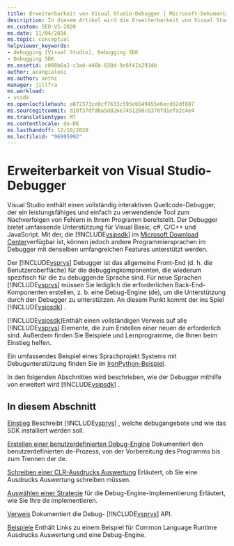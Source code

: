 ```yaml
---
title: Erweiterbarkeit von Visual Studio-Debugger | Microsoft-Dokumentation
description: In diesem Artikel wird die Erweiterbarkeit von Visual Studio-Debugger beschrieben und Links zu Artikeln über Visual Studio-debuggen bereitstellt.
ms.custom: SEO-VS-2020
ms.date: 11/04/2016
ms.topic: conceptual
helpviewer_keywords:
- debugging [Visual Studio], Debugging SDK
- Debugging SDK
ms.assetid: c088b6a2-c3ad-446b-830d-9c6f41b2934b
author: acangialosi
ms.author: anthc
manager: jillfra
ms.workload:
- vssdk
ms.openlocfilehash: a072373ce0cf7633c595eb549455e6ecd62df887
ms.sourcegitcommit: d10f37dfdba5d826e7451260c8370fd1efa2c4e4
ms.translationtype: MT
ms.contentlocale: de-DE
ms.lasthandoff: 12/10/2020
ms.locfileid: "96995992"
---
```

# <a name="visual-studio-debugger-extensibility"></a>Erweiterbarkeit von Visual Studio-Debugger
Visual Studio enthält einen vollständig interaktiven Quellcode-Debugger, der ein leistungsfähiges und einfach zu verwendende Tool zum Nachverfolgen von Fehlern in Ihrem Programm bereitstellt. Der Debugger bietet umfassende Unterstützung für Visual Basic, c#, C/C++ und JavaScript. Mit der, die [!INCLUDE[vsipsdk](../../extensibility/includes/vsipsdk_md.md)] im [Microsoft Download Center](https://www.microsoft.com/download/details.aspx?id=21835)verfügbar ist, können jedoch andere Programmiersprachen im Debugger mit denselben umfangreichen Features unterstützt werden.

 Der [!INCLUDE[vsprvs](../../code-quality/includes/vsprvs_md.md)] Debugger ist das allgemeine Front-End (d. h. die Benutzeroberfläche) für die debuggingkomponenten, die wiederum spezifisch für die zu debuggende Sprache sind. Für neue Sprachen [!INCLUDE[vsprvs](../../code-quality/includes/vsprvs_md.md)] müssen Sie lediglich die erforderlichen Back-End-Komponenten erstellen, z. b. eine Debug-Engine (de), um die Unterstützung durch den Debugger zu unterstützen. An diesem Punkt kommt der ins Spiel [!INCLUDE[vsipsdk](../../extensibility/includes/vsipsdk_md.md)] .

 [!INCLUDE[vsipsdk](../../extensibility/includes/vsipsdk_md.md)]Enthält einen vollständigen Verweis auf alle [!INCLUDE[vsprvs](../../code-quality/includes/vsprvs_md.md)] Elemente, die zum Erstellen einer neuen de erforderlich sind. Außerdem finden Sie Beispiele und Lernprogramme, die Ihnen beim Einstieg helfen.

 Ein umfassendes Beispiel eines Sprachprojekt Systems mit Debugunterstützung finden Sie im [IronPython-Beispiel](https://www.microsoft.com/download/details.aspx?id=55984).

 In den folgenden Abschnitten wird beschrieben, wie der Debugger mithilfe von erweitert wird [!INCLUDE[vsipsdk](../../extensibility/includes/vsipsdk_md.md)] .

## <a name="in-this-section"></a>In diesem Abschnitt
 [Einstieg](../../extensibility/debugger/getting-started-with-debugger-extensibility.md) Beschreibt [!INCLUDE[vsprvs](../../code-quality/includes/vsprvs_md.md)] , welche debugangebote und wie das SDK installiert werden soll.

 [Erstellen einer benutzerdefinierten Debug-Engine](../../extensibility/debugger/creating-a-custom-debug-engine.md) Dokumentiert den benutzerdefinierten de-Prozess, von der Vorbereitung des Programms bis zum Trennen der de.

 [Schreiben einer CLR-Ausdrucks Auswertung](../../extensibility/debugger/writing-a-common-language-runtime-expression-evaluator.md) Erläutert, ob Sie eine Ausdrucks Auswertung schreiben müssen.

 [Auswählen einer Strategie](../../extensibility/debugger/choosing-a-debug-engine-implementation-strategy.md) für die Debug-Engine-Implementierung Erläutert, wie Sie Ihre de implementieren.

 [Verweis](../../extensibility/debugger/reference/reference-visual-studio-debugging-apis.md) Dokumentiert die Debug- [!INCLUDE[vsprvs](../../code-quality/includes/vsprvs_md.md)] API.

 [Beispiele](../../extensibility/debugger/visual-studio-debugging-samples.md) Enthält Links zu einem Beispiel für Common Language Runtime Ausdrucks Auswertung und eine Debug-Engine.
